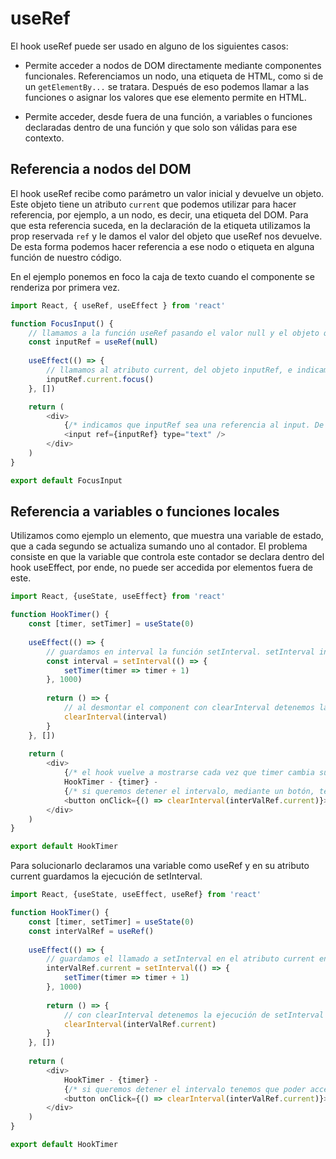# useRef

El hook useRef puede ser usado en alguno de los siguientes casos:

* Permite acceder a nodos de DOM directamente mediante componentes funcionales. Referenciamos un nodo, una etiqueta de HTML, como si de un `getElementBy...` se tratara. Después de eso podemos llamar a las funciones o asignar los valores que ese elemento permite en HTML.

* Permite acceder, desde fuera de una función, a variables o funciones declaradas dentro de una función y que solo son válidas para ese contexto.

## Referencia a nodos del DOM

El hook useRef recibe como parámetro un valor inicial y devuelve un objeto. Este objeto tiene un atributo `current` que podemos utilizar para hacer referencia, por ejemplo, a un nodo, es decir, una etiqueta del DOM. Para que esta referencia suceda, en la declaración de la etiqueta utilizamos la prop reservada `ref` y le damos el valor del objeto que useRef nos devuelve. De esta forma podemos hacer referencia a ese nodo o etiqueta en alguna función de nuestro código.

En el ejemplo ponemos en foco la caja de texto cuando el componente se renderiza por primera vez.

```js
import React, { useRef, useEffect } from 'react'

function FocusInput() {
	// llamamos a la función useRef pasando el valor null y el objeto que devuelve queda en inputRef
	const inputRef = useRef(null)
	
	useEffect(() => {
		// llamamos al atributo current, del objeto inputRef, e indicamos que se haga en lo que sea que represente la referencia inputRef
		inputRef.current.focus()
	}, [])

	return (
		<div>
			{/* indicamos que inputRef sea una referencia al input. De esta forma vamos a poder acceder al método focus de este nodo del DOM */}
			<input ref={inputRef} type="text" />
		</div>
	)
}

export default FocusInput
```

## Referencia a variables o funciones locales

Utilizamos como ejemplo un elemento, que muestra una variable de estado, que a cada segundo se actualiza sumando uno al contador. El problema consiste en que la variable que controla este contador se declara dentro del hook useEffect, por ende, no puede ser accedida por elementos fuera de este.

```js
import React, {useState, useEffect} from 'react'

function HookTimer() {
	const [timer, setTimer] = useState(0)
	
	useEffect(() => {
		// guardamos en interval la función setInterval. setInterval indica a setTimer que sume 1 a timer cuando pasen los 1000 milisegundos indicados en su segundo parámetro
		const interval = setInterval(() => {
			setTimer(timer => timer + 1)
		}, 1000)
		
		return () => {
			// al desmontar el component con clearInterval detenemos la ejecución de setInterval que guardamos en interval
			clearInterval(interval)
		}
	}, [])
	
	return (
		<div>
			{/* el hook vuelve a mostrarse cada vez que timer cambia su valor por la ejecución de setTimer */}
			HookTimer - {timer} -
			{/* si queremos detener el intervalo, mediante un botón, tenemos que poder acceder al lugar donde está guardada la función setInterval, que es interval, pero esta es una variable local de useEffect */}
			<button onClick={() => clearInterval(interValRef.current)}>Clear Timer</button>
		</div>
	)
}

export default HookTimer
```

Para solucionarlo declaramos una variable como useRef y en su atributo current guardamos la ejecución de setInterval.

```js
import React, {useState, useEffect, useRef} from 'react'

function HookTimer() {
	const [timer, setTimer] = useState(0)
	const interValRef = useRef()
	
	useEffect(() => {
		// guardamos el llamado a setInterval en el atributo current en la referencia interValRef
		interValRef.current = setInterval(() => {
			setTimer(timer => timer + 1)
		}, 1000)
		
		return () => {
			// con clearInterval detenemos la ejecución de setInterval que guardamos en interValRef
			clearInterval(interValRef.current)
		}
	}, [])
	
	return (
		<div>
			HookTimer - {timer} -
			{/* si queremos detener el intervalo tenemos que poder acceder al lugar donde está guardada la función setInterval, para eso usamos la referencia interValRef */}
			<button onClick={() => clearInterval(interValRef.current)}>Clear Timer</button>
		</div>
	)
}

export default HookTimer
```

